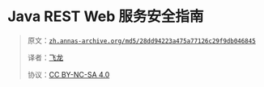 # Java REST Web 服务安全指南

> 原文：[`zh.annas-archive.org/md5/28dd94223a475a77126c29f9db046845`](https://zh.annas-archive.org/md5/28dd94223a475a77126c29f9db046845)
> 
> 译者：[飞龙](https://github.com/wizardforcel)
> 
> 协议：[CC BY-NC-SA 4.0](http://creativecommons.org/licenses/by-nc-sa/4.0/)

